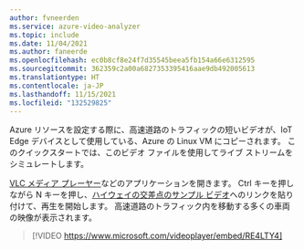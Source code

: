 ```yaml
---
author: fvneerden
ms.service: azure-video-analyzer
ms.topic: include
ms.date: 11/04/2021
ms.author: faneerde
ms.openlocfilehash: ec0b8cf8e24f7d35545beea5fb154a66e6312595
ms.sourcegitcommit: 362359c2a00a6827353395416aae9db492005613
ms.translationtype: HT
ms.contentlocale: ja-JP
ms.lasthandoff: 11/15/2021
ms.locfileid: "132529825"
---
```

Azure リソースを設定する際に、高速道路のトラフィックの短いビデオが、IoT Edge デバイスとして使用している、Azure の Linux VM にコピーされます。 このクイックスタートでは、このビデオ ファイルを使用してライブ ストリームをシミュレートします。

[VLC メディア プレーヤー](https://www.videolan.org/vlc/)などのアプリケーションを開きます。 Ctrl キーを押しながら N キーを押し、[ハイウェイの交差点のサンプル ビデオ](https://avamedia.blob.core.windows.net/public/camera-300s.mkv)へのリンクを貼り付けて、再生を開始します。 高速道路のトラフィック内を移動する多くの車両の映像が表示されます。

> [!VIDEO https://www.microsoft.com/videoplayer/embed/RE4LTY4]
